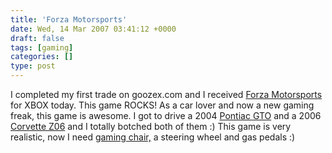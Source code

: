 ```yaml
---
title: 'Forza Motorsports'
date: Wed, 14 Mar 2007 03:41:12 +0000
draft: false
tags: [gaming]
categories: []
type: post
---
```


I completed my first trade on goozex.com and I received [Forza Motorsports](http://www.goozex.com/trading/asp/itemdetail.asp?item=9322) for XBOX today. This game ROCKS! As a car lover and now a new gaming freak, this game is awesome. I got to drive a 2004 [Pontiac GTO](http://www.pontiac.com/gto/index.jsp) and a 2006 [Corvette Z06](http://www.chevrolet.com/corvette/#corvette-z06) and I totally botched both of them :) This game is very realistic, now I need [gaming chair,](http://www.amazon.com/dp/B000K9Q5UK/ref=nosim/?tag=nextag-sg-20&creative=380333&creativeASIN=B000K9Q5UK&linkCode=asn) a steering wheel and gas pedals :)